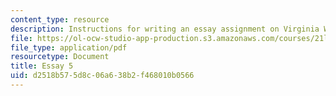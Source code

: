 ```yaml
---
content_type: resource
description: Instructions for writing an essay assignment on Virginia Woolf.
file: https://ol-ocw-studio-app-production.s3.amazonaws.com/courses/21l-003-2-reading-fiction-fall-2006/d2518b575d8c06a638b2f468010b0566_essay5.pdf
file_type: application/pdf
resourcetype: Document
title: Essay 5
uid: d2518b57-5d8c-06a6-38b2-f468010b0566
---
```

